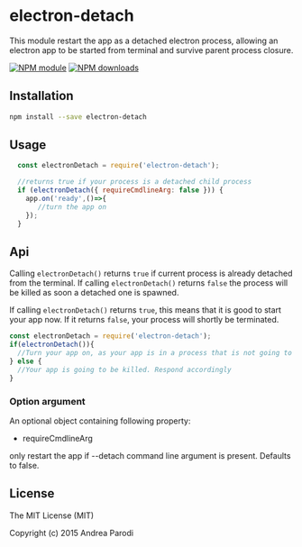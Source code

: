 # electron-detach

This module restart the app as a detached electron process,
allowing an electron app to be started from terminal and
survive parent process closure.

[![NPM module](https://img.shields.io/npm/v/electron-detach.svg)](https://npmjs.org/package/electron-detach)
[![NPM downloads](https://img.shields.io/npm/dt/electron-detach.svg)](https://npmjs.org/package/electron-detach)

## Installation

```bash
npm install --save electron-detach
```

## Usage

```javascript
  const electronDetach = require('electron-detach');

  //returns true if your process is a detached child process
  if (electronDetach({ requireCmdlineArg: false })) {
    app.on('ready',()=>{
       //turn the app on
    });
  }
```

## Api

Calling `electronDetach()` returns `true` if current process is already detached from the terminal.
If calling `electronDetach()` returns `false` the process will be killed as soon a detached one is spawned.

If calling `electronDetach()` returns `true`, this means that it is good to start your app now. If it returns `false`, your process will shortly be terminated.

```javascript
const electronDetach = require('electron-detach');
if(electronDetach()){
  //Turn your app on, as your app is in a process that is not going to be killed
} else {
  //Your app is going to be killed. Respond accordingly
}
```

### Option argument

An optional object containing following property:

* requireCmdlineArg

only restart the app if --detach command line argument is present.
Defaults to false.

## License

The MIT License (MIT)

Copyright (c) 2015 Andrea Parodi



